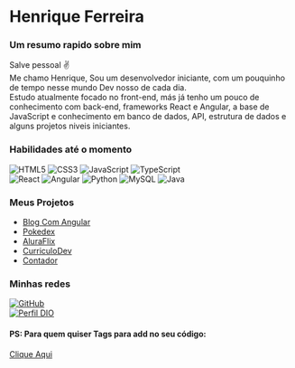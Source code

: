 # Henrique Ferreira

### Um resumo rapido sobre mim
Salve pessoal ✌️ <br>
Me chamo Henrique, Sou um desenvolvedor iniciante, com um pouquinho de tempo nesse mundo Dev nosso de cada dia. <br>
Estudo atualmente focado no front-end, más já tenho um pouco de conhecimento com back-end, frameworks React e Angular, a base de JavaScript e conhecimento em banco de dados, API, estrutura de dados e alguns projetos niveis iniciantes.

###  Habilidades até o momento
![HTML5](https://img.shields.io/badge/HTML5-000?style=for-the-badge&logo=html5) 
![CSS3](https://img.shields.io/badge/CSS3-000?style=for-the-badge&logo=css3&logoColor=264CE4)
![JavaScript](https://img.shields.io/badge/JavaScript-000?style=for-the-badge&logo=javascript) 
![TypeScript](https://img.shields.io/badge/TypeScript-000?style=for-the-badge&logo=typescript) <br>
![React](https://img.shields.io/badge/React-000?style=for-the-badge&logo=react)
![Angular](https://img.shields.io/badge/Angular-000?style=for-the-badge&logo=angular&logoColor=C3002F)
![Python](https://img.shields.io/badge/Python-000?style=for-the-badge&logo=python)
![MySQL](https://img.shields.io/badge/mysql-000?style=for-the-badge&logo=mysql&logoColor=264CE4)
![Java](https://img.shields.io/badge/java-000?style=for-the-badge&logo=jdk&logoColor=264CE4)

### Meus Projetos
* [Blog Com Angular](https://henferreirapro.github.io/projeto-blog-angular/)<br>
* [Pokedex](https://henferreirapro.github.io/JS-Pokedex-DIO/)<br>
* [AluraFlix](https://codepen.io/henferreirapro/pen/XWqKZVJ)<br>
* [CurriculoDev](https://henferreirapro.github.io/Curriculo-Dev/)<br>
* [Contador](https://henferreirapro.github.io/Projeto-Contador-DIO/)<br>

### Minhas redes
[![GitHub](https://img.shields.io/badge/github-000?style=for-the-badge&logo=github&logoColor=white)](https://github.com/henferreirapro)<BR>
[![Perfil DIO](https://img.shields.io/badge/-Meu%20Perfil%20na%20DIO-30A3DC?style=for-the-badge)](https://web.dio.me/users/henriquethis/)


#### PS: Para quem quiser Tags para add no seu código:
[Clique Aqui](https://github.com/Ileriayo/markdown-badges)
